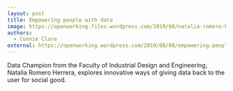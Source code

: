 ```yaml
---
layout: post
title: Empowering people with data
image: https://openworking.files.wordpress.com/2019/08/natalia-romero-herrea-illustration.png
authors:
  - Connie Clare
external: https://openworking.wordpress.com/2019/08/08/empowering-people-with-data/
---
```


Data Champion from the Faculty of Industrial Design and Engineering, Natalia Romero Herrera, explores innovative ways of giving data back to the user for social good.
